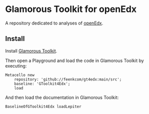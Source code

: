# Glamorous Toolkit for openEdx
A repository dedicated to analyses of [openEdx](https://github.com/edx).

## Install

Install [Glamorous Toolkit](https://gtoolkit.com).

Then open a Playground and load the code in Glamorous Toolkit by executing:

```
Metacello new
	repository: 'github://feenkcom/gt4edx:main/src';
	baseline: 'GToolkit4Edx';
	load
```

And then load the documentation in Glamorous Toolkit:

```
BaselineOfGToolkit4Edx loadLepiter
```
